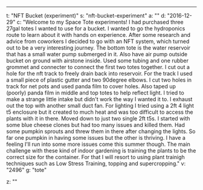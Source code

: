 ---
t: "NFT Bucket (experiment)"
s: "nft-bucket-experiment"
a: ""
d: "2016-12-29"
c: "Welcome to my Space Tote experiments! I had purchased three 27gal totes I wanted to use for a bucket. I wanted to go the hydroponics route to learn about it with hands on experience. After some research and advice from coworkers I decided to go with an NFT system, which turned out to be a very interesting journey. The bottom tote is the water reservoir that has a small water pump submerged in it. Also have air pump outside bucket on ground with airstone inside. Used some tubing and one rubber grommet and connecter to connect the first two totes together. I cut out a hole for the nft track to freely drain back into reservoir. For the track I used a small piece of plastic gutter and two 90degree elbows. I cut two holes in track for net pots and used panda film to cover holes. Also taped up (poorly) panda film in middle and top totes to help reflect light. I tried to make a strange little intake but didn't work the way I wanted it to. I exhaust out the top with another small duct fan. For lighting I tried using a 2ft 4 light t5 enclosure but it created to much heat and was too difficult to access the plants with it in there. Moved down to just two single 2ft t5s. I started with some blue cheese clones but had too many issues and killed them. Had some pumpkin sprouts and threw them in there after changing the lights. So far one pumpkin in having some issues but the other is thriving. I have a feeling I'll run into some more issues come this summer though. The main challenge with these kind of indoor gardening is training the plants to be the correct size for the container. For that I will resort to using plant trainigh techniques such as Low Stress Training, topping and supercropping."
v: "2496"
g: "tote"

z: ""

